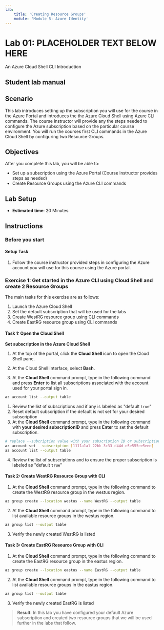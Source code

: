 ```yaml
---
lab:
    title: 'Creating Resource Groups'
    module: 'Module 5: Azure Identity'
---
```


# Lab 01: PLACEHOLDER TEXT BELOW HERE

An Azure Cloud Shell CLI Introduction

## Student lab manual

## Scenario

This lab introduces setting up the subscription you will use for the course in the Azure Portal and introduces the the Azure Cloud Shell using Azure CLI commands.  The course instructor will provide any the steps needed to configure the Azure subscription based on the particular course environment. You will run the courses first CLI commands in the Azure Cloud Shell by configuring two Resource Groups.

## Objectives

After you complete this lab, you will be able to:

* Set up a subscription using the Azure Portal (Course Instructor provides steps as needed)
* Create Resource Groups using the Azure CLI commands

## Lab Setup

* **Estimated time**: 20 Minutes

## Instructions

### Before you start

#### Setup Task

1. Follow the course instructor provided steps in configuring the Azure account you will use for this course using the Azure portal.

### Exercise 1: Get started in the Azure CLI using Cloud Shell and create 2 Resource Groups

The main tasks for this exercise are as follows:

1. Launch the Azure Cloud Shell
1. Set the default subscription that will be used for the labs
1. Create WestRG resource group using CLI commands
1. Create EastRG resource group using CLI commands

#### Task 1: Open the Cloud Shell

**Set subscription in the Azure Cloud Shell**

1. At the top of the portal, click the **Cloud Shell** icon to open the Cloud Shell pane.

1. At the Cloud Shell interface, select **Bash**.

1. At the **Cloud Shell** command prompt, type in the following command and press **Enter** to list all subscriptions associated with the account used for your portal sign in.

```bash
az account list --output table
```

1. Review the list of subscriptions and if any is labeled as "default `true`"
1. Reset default subscription if the default is not set for your desired subscription
1. At the **Cloud Shell** command prompt, type in the following command with **your desired subscriptionID** and press **Enter** to set the default subscription.

```bash
# replace --subcription value with your subscription ID or subscription name
az account set --subscription [1111a1a1-22bb-3c33-d44d-e5e555ee5eee]
az account list --output table
```

4. Review the list of subscriptions and to ensure the proper subscription is labeled as "default `true`"

#### Task 2: Create WestRG Resource Group with CLI

1. At the **Cloud Shell** command prompt, type in the following command to create the WestRG resource group in the westus region.

```bash
az group create --location westus --name WestRG --output table
```

2. At the **Cloud Shell** command prompt, type in the following command to list available resource groups in the westus region.

```bash
az group list --output table
```

3. Verify the newly created WestRG is listed

#### Task 3: Create EastRG Resource Group with CLI

1. At the **Cloud Shell** command prompt, type in the following command to create the EastRG resource group in the eastus region.

```bash
az group create --location eastus --name EastRG --output table
```

2. At the **Cloud Shell** command prompt, type in the following command to list available resource groups in the eastus region.

```bash
az group list --output table
```

3. Verify the newly created EastRG is listed

> **Result**: In this lab you have configured your default Azure subscription and created two resource groups that we will be used further in the labs that follow.
